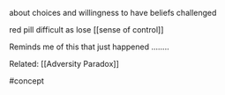 about choices and willingness to have beliefs challenged


red pill difficult as lose [[sense of control]]


Reminds me of this that just happened ........


Related: [[Adversity Paradox]]


#concept